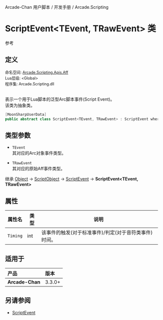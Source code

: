 Arcade-Chan 用户脚本 / 开发手册 / Arcade.Scripting
# ScriptEvent&lt;TEvent, TRawEvent&gt; 类
参考

## 定义
<div style="font-size: 90%;">
命名空间: <a href="README.md">Arcade.Scripting.Apis.Aff</a><br />
Lua层级: &lt;Global&gt;<br />
程序集: Arcade.Scripting.dll
</div><br />

表示一个用于Lua脚本的泛型Arc脚本事件(Script Event)。  
该类为抽象类。

```csharp
[MoonSharpUserData]
public abstract class ScriptEvent<TEvent, TRawEvent> : ScriptEvent where TEvent : Arcade.Gameplay.Chart.ArcEvent, new() where TRawEvent : Arcade.Aff.IRawAffItem, new()
```

## 类型参数
- ``TEvent``  
  其对应的Arc对象事件类型。

- ``TRawEvent``  
  其对应的原始Aff事件类型。

继承 [Object](https://learn.microsoft.com/zh-cn/dotnet/api/system.object) -> [ScriptObject](ScriptObject.md) -> [ScriptEvent](ScriptEvent.md) -> **ScriptEvent&lt;TEvent, TRawEvent&gt;**

## 属性
| 属性名 | 类型 | 说明 |
| -- | -- | -- |
| ``Timing`` | int | 该事件的触发(对于标准事件)/判定(对于音符类事件)时间。 |

## 适用于
| 产品 | 版本 |
|:----|:----|
| **Arcade-Chan** | 3.3.0+ |

## 另请参阅
- [ScriptEvent](ScriptEvent.md)